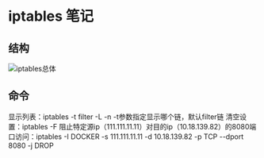 # iptables 笔记
## 结构

![iptables总体](https://img-blog.csdnimg.cn/20181230155820392.png?x-oss-process=image/watermark,type_ZmFuZ3poZW5naGVpdGk,shadow_10,text_aHR0cHM6Ly9ibG9nLmNzZG4ubmV0L1ZpbmNlbnRfRmllbGQ=,size_16,color_FFFFFF,t_70)

## 命令
显示列表：iptables -t filter -L -n      -t参数指定显示哪个链，默认filter链
清空设置：iptables -F
阻止特定源ip（111.111.11.11）对目的ip（10.18.139.82）的8080端口访问：iptables -I DOCKER -s 111.111.11.11 -d 10.18.139.82 -p TCP --dport 8080 -j DROP
